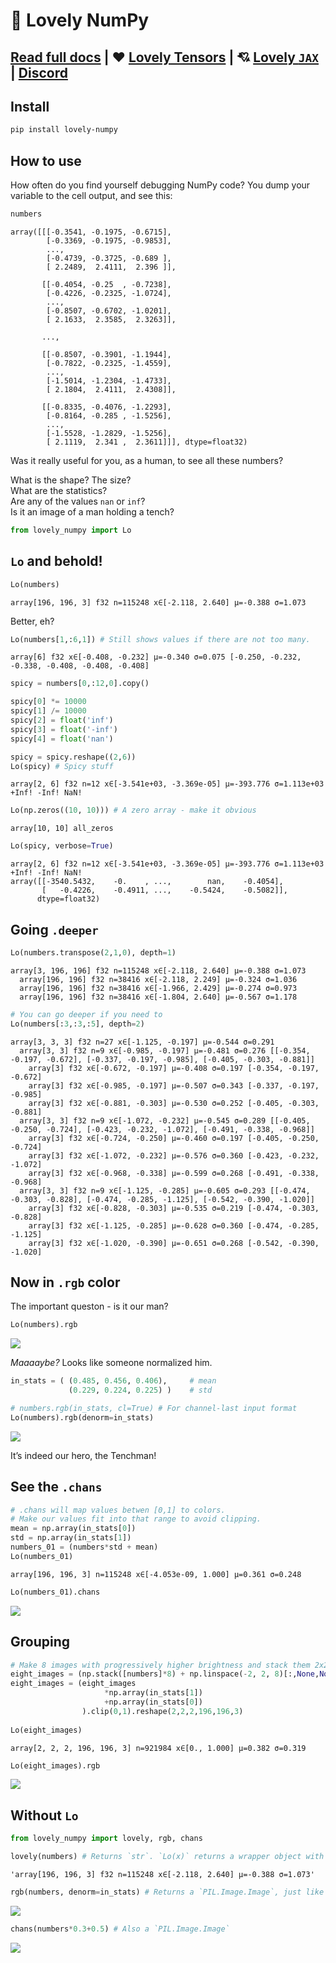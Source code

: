 💟 Lovely NumPy
================

<!-- WARNING: THIS FILE WAS AUTOGENERATED! DO NOT EDIT! -->

<div>

## [Read full docs](https://xl0.github.io/lovely-numpy) \| ❤️ [Lovely Tensors](https://github.com/xl0/lovely-tensors) \| 💘 [Lovely `JAX`](https://github.com/xl0/lovely-jax) \| [Discord](https://discord.gg/4NxRV7NH)

</div>

## Install

``` sh
pip install lovely-numpy
```

## How to use

How often do you find yourself debugging NumPy code? You dump your
variable to the cell output, and see this:

``` python
numbers
```

    array([[[-0.3541, -0.1975, -0.6715],
            [-0.3369, -0.1975, -0.9853],
            ...,
            [-0.4739, -0.3725, -0.689 ],
            [ 2.2489,  2.4111,  2.396 ]],

           [[-0.4054, -0.25  , -0.7238],
            [-0.4226, -0.2325, -1.0724],
            ...,
            [-0.8507, -0.6702, -1.0201],
            [ 2.1633,  2.3585,  2.3263]],

           ...,

           [[-0.8507, -0.3901, -1.1944],
            [-0.7822, -0.2325, -1.4559],
            ...,
            [-1.5014, -1.2304, -1.4733],
            [ 2.1804,  2.4111,  2.4308]],

           [[-0.8335, -0.4076, -1.2293],
            [-0.8164, -0.285 , -1.5256],
            ...,
            [-1.5528, -1.2829, -1.5256],
            [ 2.1119,  2.341 ,  2.3611]]], dtype=float32)

Was it really useful for you, as a human, to see all these numbers?

What is the shape? The size?  
What are the statistics?  
Are any of the values `nan` or `inf`?  
Is it an image of a man holding a tench?

``` python
from lovely_numpy import Lo
```

## <code>Lo</code> and behold!

``` python
Lo(numbers)
```

    array[196, 196, 3] f32 n=115248 x∈[-2.118, 2.640] μ=-0.388 σ=1.073

Better, eh?

``` python
Lo(numbers[1,:6,1]) # Still shows values if there are not too many.
```

    array[6] f32 x∈[-0.408, -0.232] μ=-0.340 σ=0.075 [-0.250, -0.232, -0.338, -0.408, -0.408, -0.408]

``` python
spicy = numbers[0,:12,0].copy()

spicy[0] *= 10000
spicy[1] /= 10000
spicy[2] = float('inf')
spicy[3] = float('-inf')
spicy[4] = float('nan')

spicy = spicy.reshape((2,6))
Lo(spicy) # Spicy stuff
```

    array[2, 6] f32 n=12 x∈[-3.541e+03, -3.369e-05] μ=-393.776 σ=1.113e+03 +Inf! -Inf! NaN!

``` python
Lo(np.zeros((10, 10))) # A zero array - make it obvious
```

    array[10, 10] all_zeros

``` python
Lo(spicy, verbose=True)
```

    array[2, 6] f32 n=12 x∈[-3.541e+03, -3.369e-05] μ=-393.776 σ=1.113e+03 +Inf! -Inf! NaN!
    array([[-3540.5432,    -0.    , ...,        nan,    -0.4054],
           [   -0.4226,    -0.4911, ...,    -0.5424,    -0.5082]],
          dtype=float32)

## Going `.deeper`

``` python
Lo(numbers.transpose(2,1,0), depth=1)
```

    array[3, 196, 196] f32 n=115248 x∈[-2.118, 2.640] μ=-0.388 σ=1.073
      array[196, 196] f32 n=38416 x∈[-2.118, 2.249] μ=-0.324 σ=1.036
      array[196, 196] f32 n=38416 x∈[-1.966, 2.429] μ=-0.274 σ=0.973
      array[196, 196] f32 n=38416 x∈[-1.804, 2.640] μ=-0.567 σ=1.178

``` python
# You can go deeper if you need to
Lo(numbers[:3,:3,:5], depth=2)
```

    array[3, 3, 3] f32 n=27 x∈[-1.125, -0.197] μ=-0.544 σ=0.291
      array[3, 3] f32 n=9 x∈[-0.985, -0.197] μ=-0.481 σ=0.276 [[-0.354, -0.197, -0.672], [-0.337, -0.197, -0.985], [-0.405, -0.303, -0.881]]
        array[3] f32 x∈[-0.672, -0.197] μ=-0.408 σ=0.197 [-0.354, -0.197, -0.672]
        array[3] f32 x∈[-0.985, -0.197] μ=-0.507 σ=0.343 [-0.337, -0.197, -0.985]
        array[3] f32 x∈[-0.881, -0.303] μ=-0.530 σ=0.252 [-0.405, -0.303, -0.881]
      array[3, 3] f32 n=9 x∈[-1.072, -0.232] μ=-0.545 σ=0.289 [[-0.405, -0.250, -0.724], [-0.423, -0.232, -1.072], [-0.491, -0.338, -0.968]]
        array[3] f32 x∈[-0.724, -0.250] μ=-0.460 σ=0.197 [-0.405, -0.250, -0.724]
        array[3] f32 x∈[-1.072, -0.232] μ=-0.576 σ=0.360 [-0.423, -0.232, -1.072]
        array[3] f32 x∈[-0.968, -0.338] μ=-0.599 σ=0.268 [-0.491, -0.338, -0.968]
      array[3, 3] f32 n=9 x∈[-1.125, -0.285] μ=-0.605 σ=0.293 [[-0.474, -0.303, -0.828], [-0.474, -0.285, -1.125], [-0.542, -0.390, -1.020]]
        array[3] f32 x∈[-0.828, -0.303] μ=-0.535 σ=0.219 [-0.474, -0.303, -0.828]
        array[3] f32 x∈[-1.125, -0.285] μ=-0.628 σ=0.360 [-0.474, -0.285, -1.125]
        array[3] f32 x∈[-1.020, -0.390] μ=-0.651 σ=0.268 [-0.542, -0.390, -1.020]

## Now in `.rgb` color

The important queston - is it our man?

``` python
Lo(numbers).rgb
```

![](index_files/figure-gfm/cell-12-output-1.png)

*Maaaaybe?* Looks like someone normalized him.

``` python
in_stats = ( (0.485, 0.456, 0.406),     # mean 
             (0.229, 0.224, 0.225) )    # std

# numbers.rgb(in_stats, cl=True) # For channel-last input format
Lo(numbers).rgb(denorm=in_stats)
```

![](index_files/figure-gfm/cell-13-output-1.png)

It’s indeed our hero, the Tenchman!

## See the `.chans`

``` python
# .chans will map values betwen [0,1] to colors.
# Make our values fit into that range to avoid clipping.
mean = np.array(in_stats[0])
std = np.array(in_stats[1])
numbers_01 = (numbers*std + mean)
Lo(numbers_01)
```

    array[196, 196, 3] n=115248 x∈[-4.053e-09, 1.000] μ=0.361 σ=0.248

``` python
Lo(numbers_01).chans
```

![](index_files/figure-gfm/cell-15-output-1.png)

## Grouping

``` python
# Make 8 images with progressively higher brightness and stack them 2x2x2.
eight_images = (np.stack([numbers]*8) + np.linspace(-2, 2, 8)[:,None,None,None])
eight_images = (eight_images
                     *np.array(in_stats[1])
                     +np.array(in_stats[0])
                ).clip(0,1).reshape(2,2,2,196,196,3)
            
Lo(eight_images)
```

    array[2, 2, 2, 196, 196, 3] n=921984 x∈[0., 1.000] μ=0.382 σ=0.319

``` python
Lo(eight_images).rgb
```

![](index_files/figure-gfm/cell-17-output-1.png)

## Without <code>Lo</code>

``` python
from lovely_numpy import lovely, rgb, chans
```

``` python
lovely(numbers) # Returns `str`. `Lo(x)` returns a wrapper object with a `__repr__` and other methods.
```

    'array[196, 196, 3] f32 n=115248 x∈[-2.118, 2.640] μ=-0.388 σ=1.073'

``` python
rgb(numbers, denorm=in_stats) # Returns a `PIL.Image.Image`, just like Lo(x).rgb
```

![](index_files/figure-gfm/cell-20-output-1.png)

``` python
chans(numbers*0.3+0.5) # Also a `PIL.Image.Image`
```

![](index_files/figure-gfm/cell-21-output-1.png)

